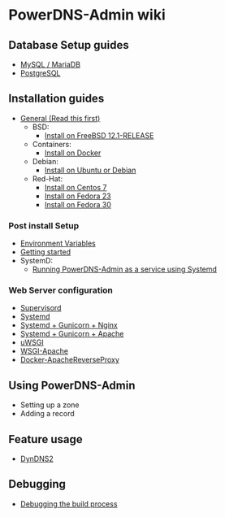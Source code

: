 # PowerDNS-Admin wiki

## Database Setup guides

- [MySQL / MariaDB](database-setup/Setup-MySQL-or-MariaDB.md)
- [PostgreSQL](database-setup/Setup-PostgreSQL.md)

## Installation guides

- [General (Read this first)](install/General.md)
  - BSD:
    - [Install on FreeBSD 12.1-RELEASE](install/Running-on-FreeBSD.md)
  - Containers:
    - [Install on Docker](install/Running-PowerDNS-Admin-on-Docker.md)
  - Debian:
    - [Install on Ubuntu or Debian](install/Running-PowerDNS-Admin-on-Ubuntu-or-Debian.md)
  - Red-Hat:
    - [Install on Centos 7](install/Running-PowerDNS-Admin-on-Centos-7.md)
    - [Install on Fedora 23](install/Running-PowerDNS-Admin-on-Fedora-23.md)
    - [Install on Fedora 30](install/Running-PowerDNS-Admin-on-Fedora-30.md)

### Post install Setup

- [Environment Variables](configuration/Environment-variables.md)
- [Getting started](configuration/Getting-started.md)
- SystemD:
  - [Running PowerDNS-Admin as a service using Systemd](install/Running-PowerDNS-Admin-as-a-service-(Systemd).md)

### Web Server configuration

- [Supervisord](web-server/Supervisord-example.md)
- [Systemd](web-server/Systemd-example.md)
- [Systemd + Gunicorn + Nginx](web-server/Running-PowerDNS-Admin-with-Systemd-Gunicorn-and-Nginx.md)
- [Systemd + Gunicorn + Apache](web-server/Running-PowerDNS-Admin-with-Systemd,-Gunicorn-and-Apache.md)
- [uWSGI](web-server/uWSGI-example.md)
- [WSGI-Apache](web-server/WSGI-Apache-example.md)
- [Docker-ApacheReverseProxy](web-server/Running-Docker-Apache-Reverseproxy.md)

## Using PowerDNS-Admin

- Setting up a zone
- Adding a record

## Feature usage

- [DynDNS2](features/DynDNS2.md)

## Debugging

- [Debugging the build process](debug/build-process.md)
